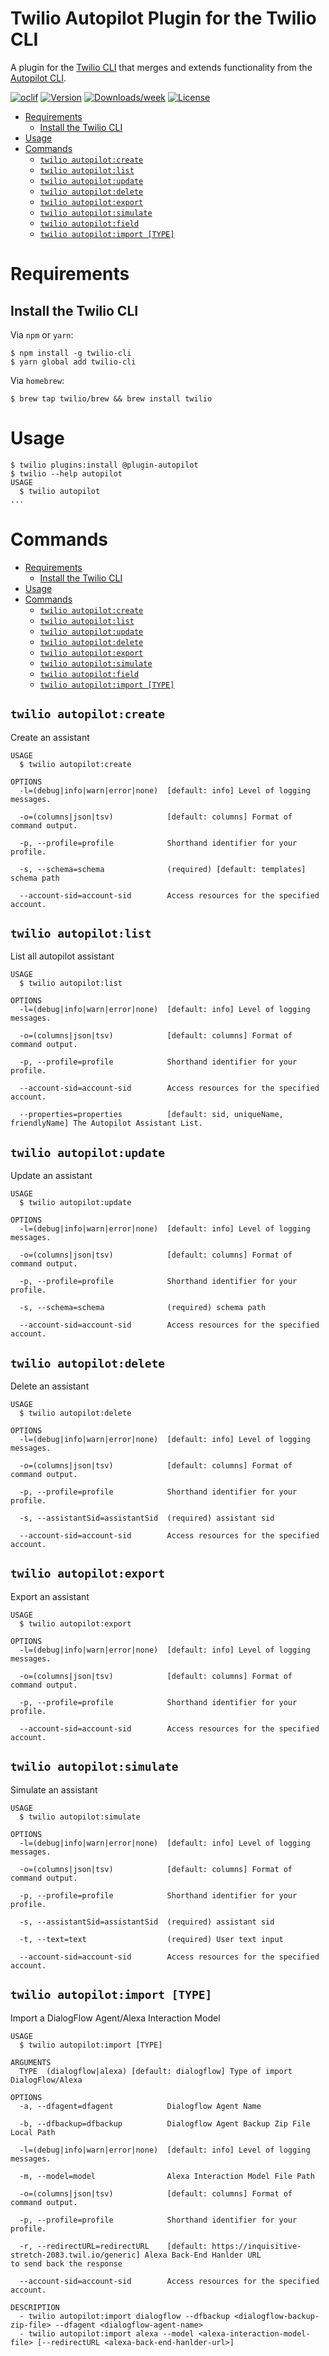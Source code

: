 Twilio Autopilot Plugin for the Twilio CLI
================

A plugin for the [Twilio CLI](https://github.com/twilio/twilio-cli) that merges and extends functionality from the [Autopilot CLI](https://github.com/tingiris/twilio-cli-autopilot-plugin).  

[![oclif](https://img.shields.io/badge/cli-oclif-brightgreen.svg)](https://oclif.io)
[![Version](https://img.shields.io/npm/v/plugin-autopilot.svg)](https://npmjs.org/package/plugin-autopilot)
[![Downloads/week](https://img.shields.io/npm/dw/plugin-autopilot.svg)](https://npmjs.org/package/plugin-autopilot)
[![License](https://img.shields.io/npm/l/plugin-autopilot.svg)](https://github.com/tingiris/twilio-cli-autopilot-plugin/blob/master/package.json)

<!-- toc -->

- [Requirements](#requirements)
  - [Install the Twilio CLI](#install-the-twilio-cli)
- [Usage](#usage)
- [Commands](#commands)
  - [`twilio autopilot:create`](#twilio-autopilotcreate)
  - [`twilio autopilot:list`](#twilio-autopilotlist)
  - [`twilio autopilot:update`](#twilio-autopilotupdate)
  - [`twilio autopilot:delete`](#twilio-autopilotdelete)
  - [`twilio autopilot:export`](#twilio-autopilotexport)
  - [`twilio autopilot:simulate`](#twilio-autopilotsimulate)
  - [`twilio autopilot:field`](#twilio-autopilotfield)
  - [`twilio autopilot:import [TYPE]`](#twilio-autopilotimport-type)
  <!-- tocstop -->

# Requirements

## Install the Twilio CLI

Via `npm` or `yarn`:

```sh-session
$ npm install -g twilio-cli
$ yarn global add twilio-cli
```

Via `homebrew`:

```sh-session
$ brew tap twilio/brew && brew install twilio
```

# Usage

```sh-session
$ twilio plugins:install @plugin-autopilot
$ twilio --help autopilot
USAGE
  $ twilio autopilot
...
```

# Commands

<!-- commands -->

- [Requirements](#requirements)
  - [Install the Twilio CLI](#install-the-twilio-cli)
- [Usage](#usage)
- [Commands](#commands)
  - [`twilio autopilot:create`](#twilio-autopilotcreate)
  - [`twilio autopilot:list`](#twilio-autopilotlist)
  - [`twilio autopilot:update`](#twilio-autopilotupdate)
  - [`twilio autopilot:delete`](#twilio-autopilotdelete)
  - [`twilio autopilot:export`](#twilio-autopilotexport)
  - [`twilio autopilot:simulate`](#twilio-autopilotsimulate)
  - [`twilio autopilot:field`](#twilio-autopilotfield)
  - [`twilio autopilot:import [TYPE]`](#twilio-autopilotimport-type)

## `twilio autopilot:create`

Create an assistant
```
USAGE
  $ twilio autopilot:create

OPTIONS
  -l=(debug|info|warn|error|none)  [default: info] Level of logging messages.

  -o=(columns|json|tsv)            [default: columns] Format of command output.

  -p, --profile=profile            Shorthand identifier for your profile.

  -s, --schema=schema              (required) [default: templates] schema path

  --account-sid=account-sid        Access resources for the specified account.
 ```

 ## `twilio autopilot:list`

List all autopilot assistant
```
USAGE
  $ twilio autopilot:list

OPTIONS
  -l=(debug|info|warn|error|none)  [default: info] Level of logging messages.

  -o=(columns|json|tsv)            [default: columns] Format of command output.

  -p, --profile=profile            Shorthand identifier for your profile.

  --account-sid=account-sid        Access resources for the specified account.

  --properties=properties          [default: sid, uniqueName, friendlyName] The Autopilot Assistant List.
 ```

 ## `twilio autopilot:update`

Update an assistant
```
USAGE
  $ twilio autopilot:update

OPTIONS
  -l=(debug|info|warn|error|none)  [default: info] Level of logging messages.

  -o=(columns|json|tsv)            [default: columns] Format of command output.

  -p, --profile=profile            Shorthand identifier for your profile.

  -s, --schema=schema              (required) schema path

  --account-sid=account-sid        Access resources for the specified account.
 ```

 ## `twilio autopilot:delete`

Delete an assistant
```
USAGE
  $ twilio autopilot:delete

OPTIONS
  -l=(debug|info|warn|error|none)  [default: info] Level of logging messages.

  -o=(columns|json|tsv)            [default: columns] Format of command output.

  -p, --profile=profile            Shorthand identifier for your profile.

  -s, --assistantSid=assistantSid  (required) assistant sid

  --account-sid=account-sid        Access resources for the specified account.
 ```

## `twilio autopilot:export`

Export an assistant
```
USAGE
  $ twilio autopilot:export

OPTIONS
  -l=(debug|info|warn|error|none)  [default: info] Level of logging messages.

  -o=(columns|json|tsv)            [default: columns] Format of command output.

  -p, --profile=profile            Shorthand identifier for your profile.

  --account-sid=account-sid        Access resources for the specified account.
 ```

 ## `twilio autopilot:simulate`

Simulate an assistant
```
USAGE
  $ twilio autopilot:simulate

OPTIONS
  -l=(debug|info|warn|error|none)  [default: info] Level of logging messages.

  -o=(columns|json|tsv)            [default: columns] Format of command output.

  -p, --profile=profile            Shorthand identifier for your profile.

  -s, --assistantSid=assistantSid  (required) assistant sid

  -t, --text=text                  (required) User text input

  --account-sid=account-sid        Access resources for the specified account.
 ```

 ## `twilio autopilot:import [TYPE]`

Import a DialogFlow Agent/Alexa Interaction Model
```
USAGE
  $ twilio autopilot:import [TYPE]

ARGUMENTS
  TYPE  (dialogflow|alexa) [default: dialogflow] Type of import DialogFlow/Alexa

OPTIONS
  -a, --dfagent=dfagent            Dialogflow Agent Name

  -b, --dfbackup=dfbackup          Dialogflow Agent Backup Zip File Local Path

  -l=(debug|info|warn|error|none)  [default: info] Level of logging messages.

  -m, --model=model                Alexa Interaction Model File Path

  -o=(columns|json|tsv)            [default: columns] Format of command output.

  -p, --profile=profile            Shorthand identifier for your profile.

  -r, --redirectURL=redirectURL    [default: https://inquisitive-stretch-2083.twil.io/generic] Alexa Back-End Hanlder URL                                     to send back the response

  --account-sid=account-sid        Access resources for the specified account.

DESCRIPTION
  - twilio autopilot:import dialogflow --dfbackup <dialogflow-backup-zip-file> --dfagent <dialogflow-agent-name>
  - twilio autopilot:import alexa --model <alexa-interaction-model-file> [--redirectURL <alexa-back-end-hanlder-url>]
 ```